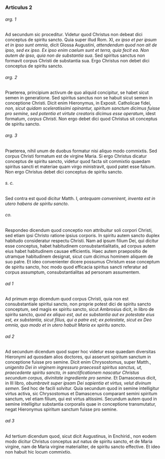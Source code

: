 ### Articulus 2

###### arg. 1
Ad secundum sic proceditur. Videtur quod Christus non debeat dici conceptus de spiritu sancto. Quia super illud Rom. XI, *ex ipso et per ipsum et in ipso sunt omnia*, dicit Glossa Augustini, *attendendum quod non ait de ipso, sed ex ipso. Ex ipso enim caelum sunt et terra, quia fecit ea. Non autem de ipso, quia non de substantia sua*. Sed spiritus sanctus non formavit corpus Christi de substantia sua. Ergo Christus non debet dici conceptus de spiritu sancto.

###### arg. 2
Praeterea, principium activum de quo aliquid concipitur, se habet sicut semen in generatione. Sed spiritus sanctus non se habuit sicut semen in conceptione Christi. Dicit enim Hieronymus, in Exposit. Catholicae fidei, *non, sicut quidam sceleratissimi opinantur, spiritum sanctum dicimus fuisse pro semine, sed potentia et virtute creatoris dicimus esse operatum*, idest formatum, *corpus Christi*. Non ergo debet dici quod Christus sit conceptus de spiritu sancto.

###### arg. 3
Praeterea, nihil unum de duobus formatur nisi aliquo modo commixtis. Sed corpus Christi formatum est de virgine Maria. Si ergo Christus dicatur conceptus de spiritu sancto, videtur quod facta sit commixtio quaedam spiritus sancti et materiae quam virgo ministravit, quod patet esse falsum. Non ergo Christus debet dici conceptus de spiritu sancto.

###### s. c.
Sed contra est quod dicitur Matth. I, *antequam convenirent, inventa est in utero habens de spiritu sancto*.

###### co.
Respondeo dicendum quod conceptio non attribuitur soli corpori Christi, sed etiam ipsi Christo ratione ipsius corporis. In spiritu autem sancto duplex habitudo consideratur respectu Christi. Nam ad ipsum filium Dei, qui dicitur esse conceptus, habet habitudinem consubstantialitatis, ad corpus autem eius habet habitudinem causae efficientis. Haec autem praepositio de utramque habitudinem designat, sicut cum dicimus hominem aliquem de suo patre. Et ideo convenienter dicere possumus Christum esse conceptum de spiritu sancto, hoc modo quod efficacia spiritus sancti referatur ad corpus assumptum, consubstantialitas ad personam assumentem.

###### ad 1
Ad primum ergo dicendum quod corpus Christi, quia non est consubstantiale spiritui sancto, non proprie potest dici de spiritu sancto conceptum, sed magis ex spiritu sancto, sicut Ambrosius dicit, in libro de spiritu sancto, *quod ex aliquo est, aut ex substantia aut ex potestate eius est, ex substantia, sicut filius, qui a patre est; ex potestate, sicut ex Deo omnia, quo modo et in utero habuit Maria ex spiritu sancto*.

###### ad 2
Ad secundum dicendum quod super hoc videtur esse quaedam diversitas Hieronymi ad quosdam alios doctores, qui asserunt spiritum sanctum in conceptione fuisse pro semine. Dicit enim Chrysostomus, super Matth., *unigenito Dei in virginem ingressuro praecessit spiritus sanctus, ut, praecedente spiritu sancto, in sanctificationem nascatur Christus secundum corpus, divinitate ingrediente pro semine*. Et Damascenus dicit, in III libro, *obumbravit super ipsam Dei sapientia et virtus, velut divinum semen*. Sed hoc de facili solvitur. Quia secundum quod in semine intelligitur virtus activa, sic Chrysostomus et Damascenus comparant semini spiritum sanctum, vel etiam filium, qui est virtus altissimi. Secundum autem quod in semine intelligitur substantia corporalis quae in conceptione transmutatur, negat Hieronymus spiritum sanctum fuisse pro semine.

###### ad 3
Ad tertium dicendum quod, sicut dicit Augustinus, in Enchirid., non eodem modo dicitur Christus conceptus aut natus de spiritu sancto, et de Maria virgine, nam de Maria virgine materialiter, de spiritu sancto effective. Et ideo non habuit hic locum commixtio.

